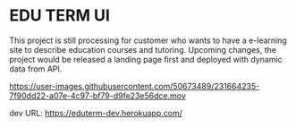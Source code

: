 # EDU TERM UI

This project is still processing for customer who wants to have a e-learning site to describe education
courses and tutoring. Upcoming changes, the project would be released a landing page first and deployed
with dynamic data from API.

https://user-images.githubusercontent.com/50673489/231664235-7f90dd22-a07e-4c97-bf79-d9fe23e56dce.mov

dev URL: https://eduterm-dev.herokuapp.com/
